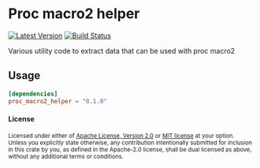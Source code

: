 # Proc macro2 helper

[![Latest Version](https://img.shields.io/crates/v/proc_macro2_helper.svg)](https://crates.io/crates/proc_macro2_helper)
[![Build Status](https://img.shields.io/github/workflow/status/jasperav/proc_macro2_helper/CI/master)](https://github.com/jasperav/proc_macro2_helper/actions)

Various utility code to extract data that can be used with proc macro2

## Usage

```toml
[dependencies]
proc_macro2_helper = "0.1.0"
```

#### License

<sup>
Licensed under either of <a href="LICENSE-APACHE">Apache License, Version
2.0</a> or <a href="LICENSE-MIT">MIT license</a> at your option.
</sup>

<br>

<sub>
Unless you explicitly state otherwise, any contribution intentionally submitted
for inclusion in this crate by you, as defined in the Apache-2.0 license, shall
be dual licensed as above, without any additional terms or conditions.
</sub>
